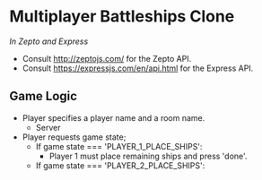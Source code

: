 # Multiplayer Battleships Clone
_In Zepto and Express_

* Consult http://zeptojs.com/ for the Zepto API.
* Consult https://expressjs.com/en/api.html for the Express API.

## Game Logic
* Player specifies a player name and a room name.
	* Server
* Player requests game state;
	* If game state === 'PLAYER_1_PLACE_SHIPS':
		* Player 1 must place remaining ships and press 'done'.
	* If game state === 'PLAYER_2_PLACE_SHIPS':
